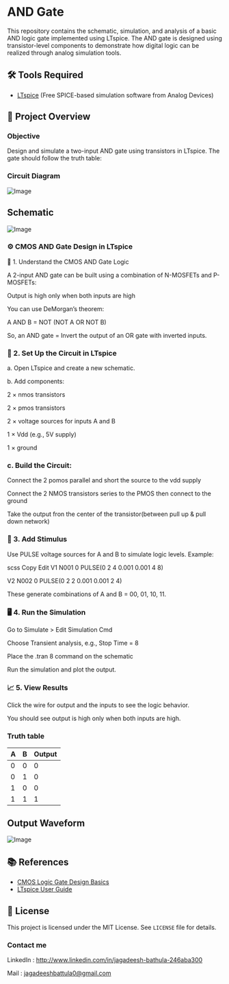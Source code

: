 # AND Gate 

This repository contains the schematic, simulation, and analysis of a basic AND logic gate implemented using LTspice. The AND gate is designed using transistor-level components to demonstrate how digital logic can be realized through analog simulation tools.

## 🛠️ Tools Required

- [LTspice](https://www.analog.com/en/design-center/design-tools-and-calculators/ltspice-simulator.html) (Free SPICE-based simulation software from Analog Devices)

## 🧠 Project Overview

### Objective

Design and simulate a two-input AND gate using transistors in LTspice. The gate should follow the truth table:

### Circuit Diagram

![Image](https://github.com/user-attachments/assets/28d3747f-3102-4827-92a5-6efd5dc8e7b3)

## Schematic 

![Image](https://github.com/user-attachments/assets/5cca3a0c-2f2f-4576-95bc-86472f7b8412)

### ⚙️ CMOS AND Gate Design in LTspice

🧱 1. Understand the CMOS AND Gate Logic

A 2-input AND gate can be built using a combination of N-MOSFETs and P-MOSFETs:

Output is high only when both inputs are high

You can use DeMorgan’s theorem:

A AND B = NOT (NOT A OR NOT B)

So, an AND gate = Invert the output of an OR gate with inverted inputs.

### 🔧 2. Set Up the Circuit in LTspice

a. Open LTspice and create a new schematic.

b. Add components:

2 × nmos transistors

2 × pmos transistors

2 × voltage sources for inputs A and B

1 × Vdd (e.g., 5V supply)

1 × ground

### c. Build the Circuit:

Connect the 2 pomos parallel and short the source to the vdd supply

Connect the 2 NMOS transistors series to the PMOS then connect to the ground

Take the output fron the center of the transistor(between pull up & pull down network)

### 🧪 3. Add Stimulus

Use PULSE voltage sources for A and B to simulate logic levels.
Example:

scss
Copy
Edit
V1 N001 0 PULSE(0 2 4 0.001 0.001 4 8)

V2 N002 0 PULSE(0 2 2 0.001 0.001 2 4)

These generate combinations of A and B = 00, 01, 10, 11.

### 🖥️ 4. Run the Simulation

Go to Simulate > Edit Simulation Cmd

Choose Transient analysis, e.g., Stop Time = 8

Place the .tran 8 command on the schematic

Run the simulation and plot the output.

### 📈 5. View Results

Click the wire for output and the inputs to see the logic behavior.

You should see output is high only when both inputs are high.

   ### Truth table

| A | B | Output |
|---|---|--------|
| 0 | 0 |   0    |
| 0 | 1 |   0    |
| 1 | 0 |   0    |
| 1 | 1 |   1    |

## Output Waveform

![Image](https://github.com/user-attachments/assets/01cd4595-199f-4118-bd79-f1625ed73e4f)

## 📚 References

- [CMOS Logic Gate Design Basics](https://en.wikipedia.org/wiki/CMOS)
- [LTspice User Guide](https://www.analog.com/media/en/simulation-models/spice-models/LTspiceGettingStartedGuide.pdf)

## 🔖 License

This project is licensed under the MIT License. See `LICENSE` file for details.

### Contact me 

LinkedIn : http://www.linkedin.com/in/jagadeesh-bathula-246aba300

Mail : jagadeeshbattula0@gmail.com 






